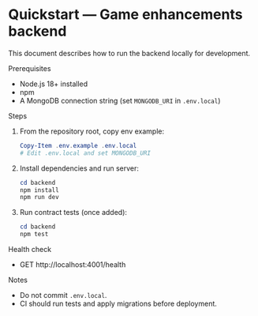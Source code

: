 # Quickstart — Game enhancements backend

This document describes how to run the backend locally for development.

Prerequisites

- Node.js 18+ installed
- npm
- A MongoDB connection string (set `MONGODB_URI` in `.env.local`)

Steps

1. From the repository root, copy env example:

   ```powershell
   Copy-Item .env.example .env.local
   # Edit .env.local and set MONGODB_URI
   ```

2. Install dependencies and run server:

   ```powershell
   cd backend
   npm install
   npm run dev
   ```

3. Run contract tests (once added):

   ```powershell
   cd backend
   npm test
   ```

Health check

- GET http://localhost:4001/health

Notes

- Do not commit `.env.local`.
- CI should run tests and apply migrations before deployment.
